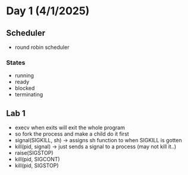 # Day 1 (4/1/2025)

## Scheduler

- round robin scheduler

### States

- running
- ready
- blocked
- terminating

## Lab 1

- execv when exits will exit the whole program
- so fork the process and make a child do it first
- signal(SIGKILL, sh) -> assigns sh function to when SIGKILL is gotten
- kill(pid, signal) -> just sends a signal to a process (may not kill it..)
- raise(SIGSTOP)
- kill(pid, SIGCONT)
- kill(pid, SIGSTOP)